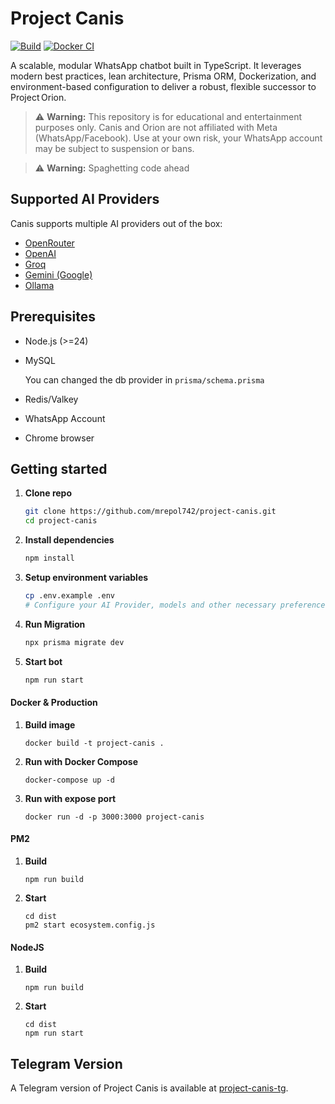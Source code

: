 # Project Canis

[![Build](https://github.com/mrepol742/project-canis/actions/workflows/build.yml/badge.svg)](https://github.com/mrepol742/project-canis/actions/workflows/build.yml) [![Docker CI](https://github.com/mrepol742/project-canis/actions/workflows/docker.yml/badge.svg)](https://github.com/mrepol742/project-canis/actions/workflows/docker.yml)

A scalable, modular WhatsApp chatbot built in TypeScript. It leverages modern best practices, lean architecture, Prisma ORM, Dockerization, and environment-based configuration to deliver a robust, flexible successor to Project Orion.

> ⚠️ **Warning:**
> This repository is for educational and entertainment purposes only.
> Canis and Orion are not affiliated with Meta (WhatsApp/Facebook).
> Use at your own risk, your WhatsApp account may be subject to suspension or bans.

> ⚠️ **Warning:**
> Spaghetting code ahead

## Supported AI Providers

Canis supports multiple AI providers out of the box:

- [OpenRouter](https://openrouter.ai/)
- [OpenAI](https://openai.com/)
- [Groq](https://groq.com/)
- [Gemini (Google)](https://ai.google.dev/gemini)
- [Ollama](https://ollama.com/)

## Prerequisites

- Node.js (>=24)
- MySQL

  You can changed the db provider in `prisma/schema.prisma`

- Redis/Valkey
- WhatsApp Account
- Chrome browser

## Getting started

1. **Clone repo**

   ```sh
   git clone https://github.com/mrepol742/project-canis.git
   cd project-canis

   ```

2. **Install dependencies**

   ```sh
   npm install
   ```

3. **Setup environment variables**

   ```sh
   cp .env.example .env
   # Configure your AI Provider, models and other necessary preferences.
   ```

4. **Run Migration**

   ```sh
   npx prisma migrate dev
   ```

5. **Start bot**

   ```sh
   npm run start
   ```

#### Docker & Production

1. **Build image**

   ```
   docker build -t project-canis .
   ```

2. **Run with Docker Compose**

   ```
   docker-compose up -d
   ```

3. **Run with expose port**

   ```
   docker run -d -p 3000:3000 project-canis
   ```

#### PM2

1. **Build**

   ```
   npm run build
   ```

2. **Start**

   ```
   cd dist
   pm2 start ecosystem.config.js
   ```

#### NodeJS

1. **Build**

   ```
   npm run build
   ```

2. **Start**

   ```
   cd dist
   npm run start
   ```

## Telegram Version

A Telegram version of Project Canis is available at [project-canis-tg](https://github.com/mrepol742/project-canis-tg).
